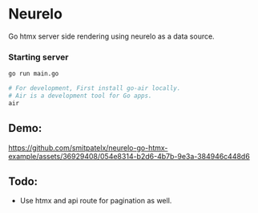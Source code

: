 # Neurelo

Go htmx server side rendering using neurelo as a data source.

### Starting server
```bash
go run main.go

# For development, First install go-air locally.
# Air is a development tool for Go apps.
air
```

## Demo:
https://github.com/smitpatelx/neurelo-go-htmx-example/assets/36929408/054e8314-b2d6-4b7b-9e3a-384946c448d6

## Todo:
- Use htmx and api route for pagination as well.
